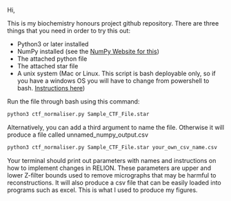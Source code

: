Hi,

This is my biochemistry honours project github repository. There are three things that you need in order to try this out:
- Python3 or later installed
- NumPy installed (see the [NumPy Website for this](https://numpy.org/install/))
- The attached python file
- The attached star file
- A unix system (Mac or Linux. This script is bash deployable only, so if you have a windows OS you will have to change from powershell to bash. [Instructions here](https://sps-lab.org/post/2024_windows_bash/#:~:text=If%20you're%20in%20PowerShell%20but%20want%20to,allowing%20you%20to%20run%20any%20bash%20commands.))

Run the file through bash using this command: 

```sh
python3 ctf_normaliser.py Sample_CTF_File.star
```

Alternatively, you can add a third argument to name the file. Otherwise it will produce a file called unnamed_numpy_output.csv

```sh
python3 ctf_normaliser.py Sample_CTF_File.star your_own_csv_name.csv
```

Your terminal should print out parameters with names and instructions on how to implement changes in RELION. These parameters are upper and lower Z-filter bounds used to remove micrographs that may be harmful to reconstructions. It will also produce a csv file that can be easily loaded into programs such as excel. This is what I used to produce my figures. 
